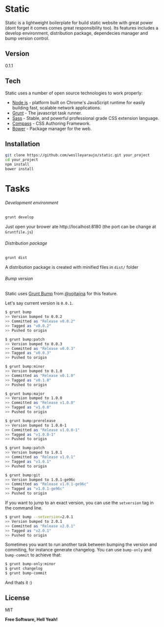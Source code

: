Static
======

Static is a lightweight boilerplate for build static website with great power (dont forget it comes comes great responsibility too).
Its features includes a develop environment, distribution package, dependecies manager and bump version control.

Version
----

0.1.1

Tech
-----------

Static uses a number of open source technologies to work properly:

* [Node js] - platform built on Chrome's JavaScript runtime for easily building fast, scalable network applications.
* [Grunt] - The javascript task runner.
* [Sass] - Stable, and powerful professional grade CSS extension language.
* [Compass] - CSS Authoring Framework.
* [Bower] - Package manager for the web.

Installation
--------------

```sh
git clone https://github.com/weslleyaraujo/static.git your_project
cd your_project
npm install
bower install
```

Tasks
=====

###### Development environment

```sh
grunt develop
```
Just open your brower ate http://localhost:8180 (the port can be change at `Gruntfile.js`)

###### Distribution package

```sh
grunt dist
```

A distribution package is created with minified files in `dist/` folder

###### Bump version

Static uses [Grunt Bump] from [@vojtajina] for this feature.

Let's say current version is `0.0.1`.

```bash
$ grunt bump
>> Version bumped to 0.0.2
>> Committed as "Release v0.0.2"
>> Tagged as "v0.0.2"
>> Pushed to origin

$ grunt bump:patch
>> Version bumped to 0.0.3
>> Committed as "Release v0.0.3"
>> Tagged as "v0.0.3"
>> Pushed to origin

$ grunt bump:minor
>> Version bumped to 0.1.0
>> Committed as "Release v0.1.0"
>> Tagged as "v0.1.0"
>> Pushed to origin

$ grunt bump:major
>> Version bumped to 1.0.0
>> Committed as "Release v1.0.0"
>> Tagged as "v1.0.0"
>> Pushed to origin

$ grunt bump:prerelease
>> Version bumped to 1.0.0-1
>> Committed as "Release v1.0.0-1"
>> Tagged as "v1.0.0-1"
>> Pushed to origin

$ grunt bump:patch
>> Version bumped to 1.0.1
>> Committed as "Release v1.0.1"
>> Tagged as "v1.0.1"
>> Pushed to origin

$ grunt bump:git
>> Version bumped to 1.0.1-ge96c
>> Committed as "Release v1.0.1-ge96c"
>> Tagged as "v1.0.1-ge96c"
>> Pushed to origin
````

If you want to jump to an exact version, you can use the ```setversion``` tag in the command line.

```bash
$ grunt bump --setversion=2.0.1
>> Version bumped to 2.0.1
>> Committed as "Release v2.0.1"
>> Tagged as "v2.0.1"
>> Pushed to origin
```

Sometimes you want to run another task between bumping the version and commiting, for instance generate changelog. You can use `bump-only` and `bump-commit` to achieve that:

```bash
$ grunt bump-only:minor
$ grunt changelog
$ grunt bump-commit
```

And thats it :)

License
----

MIT


**Free Software, Hell Yeah!**

[Node js]:http://nodejs.org/
[Grunt]:http://gruntjs.com/
[Sass]:http://sass-lang.com/
[Compass]:http://compass-style.org/
[Bower]:http://bower.io/
[SMACSS]:https://smacss.com/
[@vojtajina]:http://github.com/vojtajina/
[Grunt Bump]:http://github.com/vojtajina/grunt-bump/
